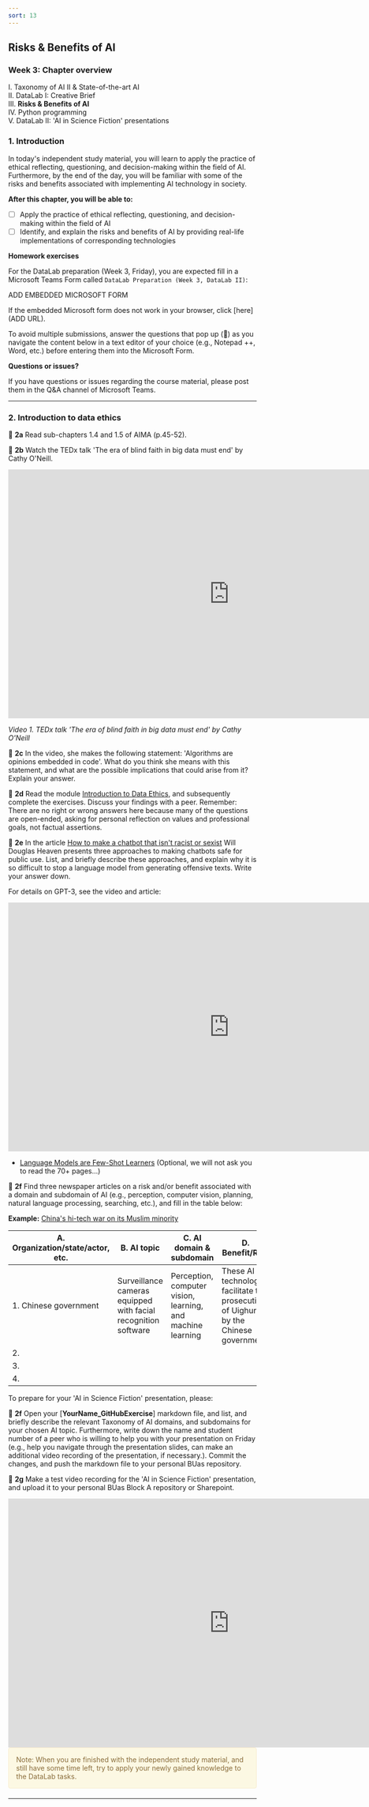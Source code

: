 ```yaml
---
sort: 13
---
```


## __Risks & Benefits of AI__

### Week 3: Chapter overview

I. Taxonomy of AI II & State-of-the-art AI <br>
II. DataLab I: Creative Brief <br>
III. __Risks & Benefits of AI__ <br>
IV. Python programming <br>
V. DataLab II: 'AI in Science Fiction' presentations <br>

### 1. Introduction 

In today's independent study material, you will learn to apply the practice of ethical reflecting, questioning, and decision-making within the field of AI. Furthermore, by the end of the day, you will be familiar with some of the risks and benefits associated with implementing AI technology in society.

__After this chapter, you will be able to:__

- [ ] Apply the practice of ethical reflecting, questioning, and decision-making within the field of AI
- [ ] Identify, and explain the risks and benefits of AI by providing real-life implementations of corresponding technologies

__Homework exercises__

For the DataLab preparation (Week 3, Friday), you are expected fill in a Microsoft Teams Form called ```DataLab Preparation (Week 3, DataLab II)```:

ADD EMBEDDED MICROSOFT FORM

If the embedded Microsoft form does not work in your browser, click [here](ADD URL).

To avoid multiple submissions, answer the questions that pop up (:pencil:) as you navigate the content below in a text editor of your choice (e.g., Notepad ++, Word, etc.) before entering them into the Microsoft Form. 

__Questions or issues?__

If you have questions or issues regarding the course material, please post them in the Q&A channel of Microsoft Teams. 

***

### 2. Introduction to data ethics

:pencil: __2a__ Read sub-chapters 1.4 and 1.5 of AIMA (p.45-52).

:pencil: __2b__ Watch the TEDx talk 'The era of blind faith in big data must end' by Cathy O'Neill.

<iframe width="896" height="504" src="https://www.youtube.com/embed/_2u_eHHzRto?controls=0" title="YouTube video player" frameborder="0" allow="accelerometer; autoplay; clipboard-write; encrypted-media; gyroscope; picture-in-picture" allowfullscreen></iframe>

*Video 1. TEDx talk 'The era of blind faith in big data must end' by Cathy O'Neill*

:pencil: __2c__ In the video, she makes the following statement: 'Algorithms are opinions embedded in code'. What do you think she means with this statement, and what are the possible implications that could arise from it? Explain your answer.

:pencil: __2d__ Read the module <a href="./documents/IntroToDataEthicsModule1.pdf">Introduction to Data Ethics</a>, and subsequently complete the exercises. Discuss your findings with a peer. Remember: There are no right or wrong answers here because many of the questions are open-ended, asking for personal reflection on values and professional goals, not factual assertions. 

:pencil: __2e__ In the article [How to make a chatbot that isn't racist or sexist](https://www.technologyreview.com/2020/10/23/1011116/chatbot-gpt3-openai-facebook-google-safety-fix-racist-sexist-language-ai/) Will Douglas Heaven presents three approaches to making chatbots safe for public use. List, and briefly describe these approaches, and explain why it is so difficult to stop a language model from generating offensive texts. Write your answer down.

For details on GPT-3, see the video and article:

<iframe width="896" height="504" src="https://www.youtube-nocookie.com/embed/_x9AwxfjxvE" title="YouTube video player" frameborder="0" allow="accelerometer; autoplay; clipboard-write; encrypted-media; gyroscope; picture-in-picture" allowfullscreen></iframe>

- [Language Models are Few-Shot Learners](https://arxiv.org/pdf/2005.14165.pdf) (Optional, we will not ask you to read the 70+ pages...)

:pencil: __2f__ Find three newspaper articles on a risk and/or benefit associated with a domain and subdomain of AI (e.g., perception, computer vision, planning, natural language processing, searching, etc.), and fill in the table below:

__Example:__ [China's hi-tech war on its Muslim minority](https://www.theguardian.com/news/2019/apr/11/china-hi-tech-war-on-muslim-minority-xinjiang-uighurs-surveillance-face-recognition) 

| A. Organization/state/actor, etc.   |  B. AI topic |  C. AI domain & subdomain | D. Benefit/Risk  |
|---|---|---|---|
| 1. Chinese government  | Surveillance cameras equipped with facial recognition software  | Perception, computer vision, learning, and machine learning  | These AI technologies facilitate the prosecution of Uighurs by the Chinese government      |
| 2.    |   |   |   |   |
| 3.   |   |   |   |   |
| 4.  |   |   |   |   |

To prepare for your 'AI in Science Fiction' presentation, please:

:pencil: __2f__ Open your [__YourName_GitHubExercise__] markdown file, and list, and briefly describe the relevant Taxonomy of AI domains, and subdomains for your chosen AI topic. Furthermore, write down the name and student number of a peer who is willing to help you with your presentation on Friday (e.g., help you navigate through the presentation slides, can make an additional video recording of the presentation, if necessary.). Commit the changes, and push the markdown file to your personal BUas repository.

:pencil: __2g__ Make a test video recording for the 'AI in Science Fiction' presentation, and upload it to your personal BUas Block A repository or Sharepoint. 

<iframe width="896" height="504" src="https://www.youtube-nocookie.com/embed/G3Cytlicv8Y" title="YouTube video player" frameborder="0" allow="accelerometer; autoplay; clipboard-write; encrypted-media; gyroscope; picture-in-picture" allowfullscreen></iframe>

<div style="padding: 15px; border: 1px solid transparent; border-color: transparent; margin-bottom: 20px; border-radius: 4px; color: #8a6d3b;; background-color: #fcf8e3; border-color: #faebcc;">
Note: When you are finished with the independent study material, and still have some time left, try to apply your newly gained knowledge to the DataLab tasks.
</div>

***

